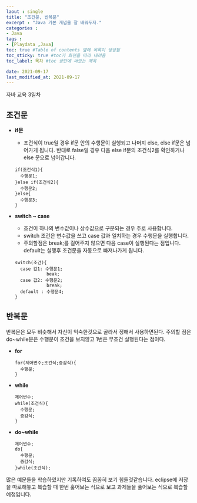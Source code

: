 ```yaml
---
laout : single
title: "조건문, 반복문"
excerpt : "Java 기본 개념을 잘 배워두자."
categories :
- Java
tags :
- [Playdata ,Java]
toc: true #Table of contents 옆에 목록이 생성됨
toc_sticky: true #toc가 화면을 따라 내려옴
toc_label: 목차 #toc 상단에 써있는 제목

date: 2021-09-17
last_modified_at: 2021-09-17
---
```


자바 교육 3일차

## 조건문
- <b>if문</b>
  - 조건식이 true일 경우 if문 안의 수행문이 실행되고 나머지 else, else if문은 넘어가게 됩니다. 반대로 false일 경우 다음 else if문의 조건식2를 확인하거나 else 문으로 넘어갑니다.
  ```
  if(조건식1){
    수행문1;
  }else if(조건식2){
    수행문2;
  }else{
    수행문3;
  }
  ```

- <b>switch ~ case</b>
  - 조건이 하나의 변수값이나 상수값으로 구분되는 경우 주로 사용합니다.
  - switch 조건은 변수값을 쓰고 case 값과 일치하는 경우 수행문을 실행합니다.
  - 주의할점은 break;를 걸어주지 않으면 다음 case이 실행된다는 점입니다. default는 실행후 조건문을 자동으로 빠져나가게 됩니다.
  ```
  switch(조건){
    case 값1: 수행문1;
              beak;
    case 값2: 수행문2;
              break;
    default : 수행문4;
  }
  ```
## 반복문

반복문은 모두 비슷해서 자신이 익숙한것으로 골라서 정해서 사용하면된다.
주의할 점은 do~while문은 수행문이 조건을 보지않고 1번은 무조건 실행된다는 점이다.
- <b>for</b>
  ```
  for(제어변수;조건식;증감식){
    수행문;
  }
  ```
- <b>while</b>
  ```
  제어변수;
  while(조건식){
    수행문;
    증감식;
  }
  ```
- <b>do~while</b>
  ```
  제어변수;
  do{
    수행문;
    증감식;
  }while(조건식);
  ```
많은 예문들을 학습하였지만 기록하여도 꼼꼼히 보기 힘들것같습니다. eclipse에 저장을 따로해놓고 복습할 때 한번 훑어보는 식으로 보고 과제들을 풀어보는 식으로 복습할 예정입니다.
